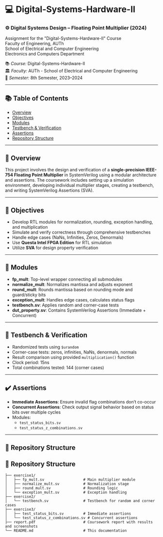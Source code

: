 # 💻 Digital-Systems-Hardware-II
### ⚙️ Digital Systems Design – Floating Point Multiplier (2024)
Assignment for the "Digital-Systems-Hardware-II" Course  
Faculty of Engineering, AUTh  
School of Electrical and Computer Engineering  
Electronics and Computers Department

📚 *Course:* Digital-Systems-Hardware-II  
🏛️ *Faculty:* AUTh - School of Electrical and Computer Engineering  
📅 *Semester:* 8th Semester, 2023–2024

---

## 📚 Table of Contents
- [Overview](#overview)
- [Objectives](#objectives)
- [Modules](#modules)
- [Testbench & Verification](#testbench--verification)
- [Assertions](#assertions)
- [Repository Structure](#repository-structure)

---

## 🧠 Overview

This project involves the design and verification of a **single-precision IEEE-754 Floating Point Multiplier** in SystemVerilog using a modular architecture and assertions. The coursework includes setting up a simulation environment, developing individual multiplier stages, creating a testbench, and writing SystemVerilog Assertions (SVA).

---

## 🎯 Objectives

- Develop RTL modules for normalization, rounding, exception handling, and multiplication
- Simulate and verify correctness through comprehensive testbenches
- Handle edge cases (NaNs, Infinities, Zeros, Denormals)
- Use **Questa Intel FPGA Edition** for RTL simulation
- Utilize **SVA** for design property verification

---

## 🧩 Modules

- **fp_mult**: Top-level wrapper connecting all submodules  
- **normalize_mult**: Normalizes mantissa and adjusts exponent  
- **round_mult**: Rounds mantissa based on rounding mode and guard/sticky bits  
- **exception_mult**: Handles edge cases, calculates status flags  
- **testbench.sv**: Applies random and corner-case tests  
- **dut_property.sv**: Contains SystemVerilog Assertions (Immediate + Concurrent)

---

## 🧪 Testbench & Verification

- Randomized tests using `$urandom`  
- Corner-case tests: zeros, infinities, NaNs, denormals, normals  
- Result comparison using provided `multiplication()` function  
- Clock period: 15ns  
- Total combinations tested: 144 (corner cases)

---

## ✔️ Assertions

- **Immediate Assertions**: Ensure invalid flag combinations don’t co-occur  
- **Concurrent Assertions**: Check output signal behavior based on status bits over multiple cycles  
- Modules:
  - `test_status_bits.sv`  
  - `test_status_z_combinations.sv`

---

## 📁 Repository Structure
## 📁 Repository Structure
```
├── exercise1/
│   ├── fp_mult.sv                  # Main multiplier module
│   ├── normalize_mult.sv           # Normalization stage
│   ├── round_mult.sv               # Rounding logic
│   └── exception_mult.sv           # Exception handling
├── exercise2/
│   └── testbench.sv                # Testbench for random and corner cases
├── exercise3/
│   ├── test_status_bits.sv         # Immediate assertions
│   └── test_status_z_combinations.sv # Concurrent assertions
├── report.pdf                      # Coursework report with results and screenshots
└── README.md                       # This documentation
```

